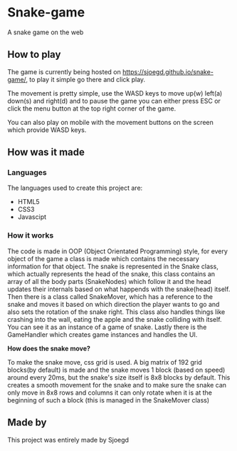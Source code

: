 # Snake-game
A snake game on the web

## How to play 
 The game is currently being hosted on https://sjoegd.github.io/snake-game/,
 to play it simple go there and click play.
 
 The movement is pretty simple, use the WASD keys to move up(w) left(a) down(s) and right(d)
 and to pause the game you can either press ESC or click the menu button at the top right corner of the game.
 
 You can also play on mobile with the movement buttons on the screen which provide WASD keys.
 
## How was it made
### Languages
The languages used to create this project are:
- HTML5
- CSS3
- Javascipt

### How it works 
The code is made in OOP (Object Orientated Programming) style,
for every object of the game a class is made which contains the necessary information for that object.
The snake is represented in the Snake class, which actually represents the head of the snake, this class contains an array of all the body parts (SnakeNodes) which follow it and the head updates their internals based on what happends with the snake(head) itself. Then there is a class called SnakeMover, which has a reference to the snake and moves it based on which direction the player wants to go and also sets the rotation of the snake right. This class also handles things like crashing into the wall, eating the apple and the snake colliding with itself. You can see it as an instance of a game of snake. Lastly there is the GameHandler which creates game instances and handles the UI.
    
__How does the snake move?__

To make the snake move, css grid is used. A big matrix of 192 grid blocks(by default) is made and the snake moves 1 block (based on speed) around every 20ms, but the snake's size itself is 8x8 blocks by default. This creates a smooth movement for the snake and to make sure the snake can only move in 8x8 rows and columns it can only rotate when it is at the beginning of such a block (this is managed in the SnakeMover class)

## Made by
This project was entirely made by Sjoegd

